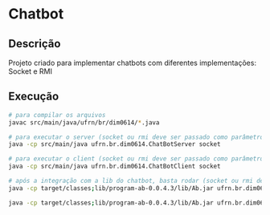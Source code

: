 # Chatbot

## Descrição
Projeto criado para implementar chatbots com diferentes implementações: Socket e RMI

## Execução

```bash
# para compilar os arquivos
javac src/main/java/ufrn/br/dim0614/*.java

# para executar o server (socket ou rmi deve ser passado como parâmetro)
java -cp src/main/java ufrn.br.dim0614.ChatBotServer socket

# para executar o client (socket ou rmi deve ser passado como parâmetro)
java -cp src/main/java ufrn.br.dim0614.ChatBotClient socket

# após a integração com a lib do chatbot, basta rodar (socket ou rmi deve ser passado como parâmetro)
java -cp target/classes;lib/program-ab-0.0.4.3/lib/Ab.jar ufrn.br.dim0614.ChatBotServer socket

java -cp target/classes;lib/program-ab-0.0.4.3/lib/Ab.jar ufrn.br.dim0614.ChatBotServer socket

```
